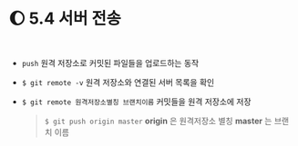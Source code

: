 🌔 5.4 서버 전송
==============
<br>

- `push` 원격 저장소로 커밋된 파일들을 업로드하는 동작
- `$ git remote -v` 원격 저장소와 연결된 서버 목록을 확인
- `$ git remote 원격저장소별칭 브랜치이름` 커밋들을 원격 저장소에 저장

  >  `$ git push origin master`  __origin__ 은 원격저장소 별칭 __master__ 는 브랜치 이름
